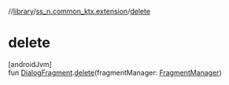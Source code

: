 //[library](../../index.md)/[ss_n.common_ktx.extension](index.md)/[delete](delete.md)

# delete

[androidJvm]\
fun [DialogFragment](https://developer.android.com/reference/kotlin/androidx/fragment/app/DialogFragment.html).[delete](delete.md)(fragmentManager: [FragmentManager](https://developer.android.com/reference/kotlin/androidx/fragment/app/FragmentManager.html))
